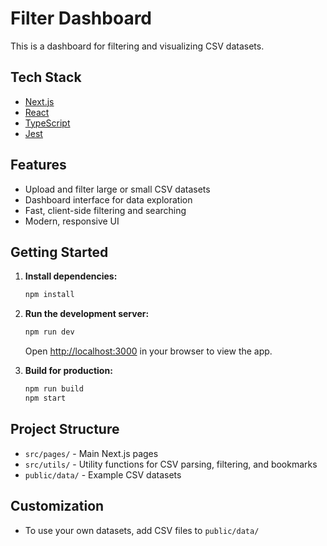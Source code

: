 # Filter Dashboard

This is a dashboard for filtering and visualizing CSV datasets.

## Tech Stack

- [Next.js](https://nextjs.org)
- [React](https://react.dev/)
- [TypeScript](https://www.typescriptlang.org/)
- [Jest](https://jestjs.io/)

## Features

- Upload and filter large or small CSV datasets
- Dashboard interface for data exploration
- Fast, client-side filtering and searching
- Modern, responsive UI

## Getting Started

1. **Install dependencies:**

   ```bash
   npm install
   ```

2. **Run the development server:**

   ```bash
   npm run dev
   ```

   Open [http://localhost:3000](http://localhost:3000) in your browser to view the app.

3. **Build for production:**

   ```bash
   npm run build
   npm start
   ```

## Project Structure

- `src/pages/` - Main Next.js pages
- `src/utils/` - Utility functions for CSV parsing, filtering, and bookmarks
- `public/data/` - Example CSV datasets

## Customization

- To use your own datasets, add CSV files to `public/data/`


